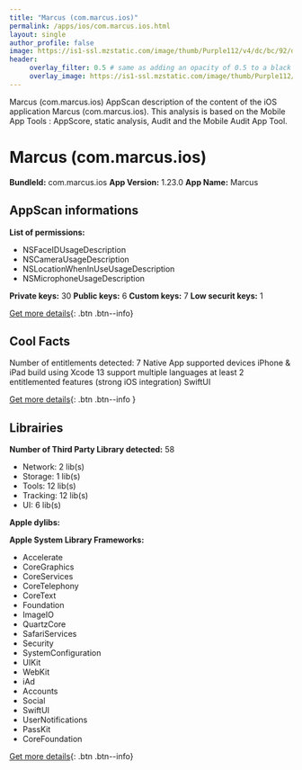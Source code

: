 ```yaml
---
title: "Marcus (com.marcus.ios)"
permalink: /apps/ios/com.marcus.ios.html
layout: single
author_profile: false
image: https://is1-ssl.mzstatic.com/image/thumb/Purple112/v4/dc/bc/92/dcbc9248-4941-c6ec-91e1-da3fdbf1fc0d/AppIcon.prod-1x_U007emarketing-0-7-0-85-220.png/512x512bb.jpg
header: 
     overlay_filter: 0.5 # same as adding an opacity of 0.5 to a black background
     overlay_image: https://is1-ssl.mzstatic.com/image/thumb/Purple112/v4/dc/bc/92/dcbc9248-4941-c6ec-91e1-da3fdbf1fc0d/AppIcon.prod-1x_U007emarketing-0-7-0-85-220.png/512x512bb.jpg
---
```

Marcus (com.marcus.ios) AppScan description of the content of the iOS application Marcus (com.marcus.ios). This analysis is based on the Mobile App Tools : AppScore, static analysis, Audit and the Mobile Audit App Tool.

# Marcus (com.marcus.ios)

**BundleId:** com.marcus.ios
**App Version:** 1.23.0
**App Name:** Marcus


## AppScan informations 

**List of permissions:** 
- NSFaceIDUsageDescription
- NSCameraUsageDescription
- NSLocationWhenInUseUsageDescription
- NSMicrophoneUsageDescription
  
  
**Private keys:** 30
**Public keys:** 6
**Custom keys:** 7
**Low securit keys:** 1
  
[Get more details](/pricing.html){: .btn .btn--info}

## Cool Facts

Number of entitlements detected: 7
Native App
supported devices iPhone & iPad
build using Xcode 13
support multiple languages
at least 2 entitlemented features (strong iOS integration)
SwiftUI
  
[Get more details](/pricing.html){: .btn .btn--info }

## Librairies 
**Number of Third Party Library detected:** 58
- Network: 2 lib(s)
- Storage: 1 lib(s)
- Tools: 12 lib(s)
- Tracking: 12 lib(s)
- UI: 6 lib(s)


**Apple dylibs:**


**Apple System Library Frameworks:**
- Accelerate
- CoreGraphics
- CoreServices
- CoreTelephony
- CoreText
- Foundation
- ImageIO
- QuartzCore
- SafariServices
- Security
- SystemConfiguration
- UIKit
- WebKit
- iAd
- Accounts
- Social
- SwiftUI
- UserNotifications
- PassKit
- CoreFoundation


  
[Get more details](/pricing.html){: .btn .btn--info}

